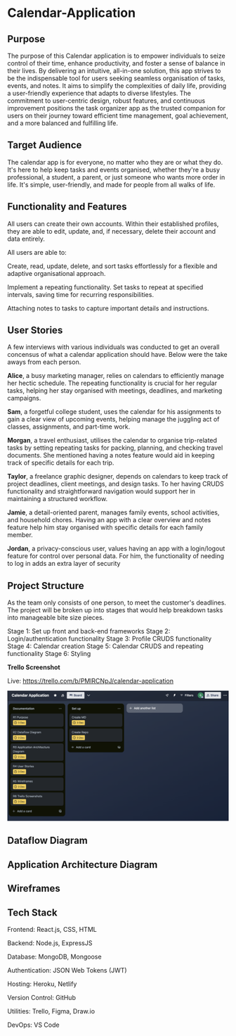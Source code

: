 # Calendar-Application

## Purpose
The purpose of this Calendar application is to empower individuals to seize control of their time, enhance productivity, and foster a sense of balance in their lives. By delivering an intuitive, all-in-one solution, this app strives to be the indispensable tool for users seeking seamless organisation of tasks, events, and notes. It aims to simplify the complexities of daily life, providing a user-friendly experience that adapts to diverse lifestyles. The commitment to user-centric design, robust features, and continuous improvement positions the task organizer app as the trusted companion for users on their journey toward efficient time management, goal achievement, and a more balanced and fulfilling life. 

## Target Audience

The calendar app is for everyone, no matter who they are or what they do. It's here to help keep tasks and events organised, whether they're a busy professional, a student, a parent, or just someone who wants more order in life. It's simple, user-friendly, and made for people from all walks of life.

## Functionality and Features

All users can create their own accounts. Within their established profiles, they are able to edit, update, and, if necessary, delete their account and data entirely.

All users are able to:

Create, read, update, delete, and sort tasks effortlessly for a flexible and adaptive organisational approach.

Implement a repeating functionality. Set tasks to repeat at specified intervals, saving time for recurring responsibilities.

Attaching notes to tasks to capture important details and instructions.

## User Stories

A few interviews with various individuals was conducted to get an overall concensus of what a calendar application should have. Below were the take aways from each person.

**Alice**, a busy marketing manager, relies on calendars to efficiently manage her hectic schedule. The repeating functionality is crucial for her regular tasks, helping her stay organised with meetings, deadlines, and marketing campaigns.

**Sam**, a forgetful college student, uses the calendar for his assignments to gain a clear view of upcoming events, helping manage the juggling act of classes, assignments, and part-time work.

**Morgan**, a travel enthusiast, utilises the calendar to organise trip-related tasks by setting repeating tasks for packing, planning, and checking travel documents. She mentioned having a notes feature would aid in keeping track of specific details for each trip.

**Taylor**, a freelance graphic designer, depends on calendars to keep track of project deadlines, client meetings, and design tasks. To her having CRUDS functionality and straightforward navigation would support her in maintaining a structured workflow.

**Jamie**, a detail-oriented parent, manages family events, school activities, and household chores. Having an app with a clear overview and notes feature help him stay organised with specific details for each family member.

**Jordan**, a privacy-conscious user, values having an app with a login/logout feature for control over personal data. For him, the functionality of needing to log in adds an extra layer of security

## Project Structure

As the team only consists of one person, to meet the customer's deadlines. The project will be broken up into stages that would help breakdown tasks into manageable bite size pieces. 

Stage 1: Set up front and back-end frameworks 
Stage 2: Login/authentication functionality
Stage 3: Profile CRUDS functionality 
Stage 4: Calendar creation
Stage 5: Calendar CRUDS and repeating functionality
Stage 6: Styling 

**Trello Screenshot**

Live: https://trello.com/b/PMlRCNpJ/calendar-application 

![Trello Board](/Resources/03122023.png)

## Dataflow Diagram



## Application Architecture Diagram



## Wireframes



## Tech Stack

Frontend: React.js, CSS, HTML

Backend: Node.js, ExpressJS

Database: MongoDB, Mongoose

Authentication: JSON Web Tokens (JWT)

Hosting: Heroku, Netlify

Version Control: GitHub

Utilities: Trello, Figma, Draw.io

DevOps: VS Code
